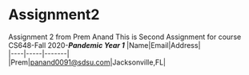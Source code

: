 # Assignment2
 Assignment 2 from Prem Anand
This is Second Assignment for course CS648-Fall 2020-**_Pandemic Year 1_**
|Name|Email|Address|      
|----|-----|-------|      
|Prem|panand0091@sdsu.com|Jacksonville,FL| 
